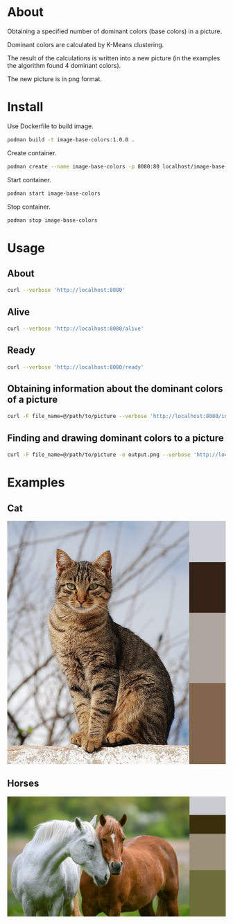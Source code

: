 # About

Obtaining a specified number of dominant colors (base colors) in a picture.

Dominant colors are calculated by K-Means clustering.

The result of the calculations is written into a new picture (in the examples the algorithm found 4 dominant colors).

The new picture is in png format.

# Install

Use Dockerfile to build image.

```bash
podman build -t image-base-colors:1.0.0 .
```

Create container.

```bash
podman create --name image-base-colors -p 8080:80 localhost/image-base-colors:1.0.0
```

Start container.

```bash
podman start image-base-colors
```

Stop container.

```bash
podman stop image-base-colors
```

# Usage

## About

```bash
curl --verbose 'http://localhost:8080'
```

## Alive

```bash
curl --verbose 'http://localhost:8080/alive'
```

## Ready

```bash
curl --verbose 'http://localhost:8080/ready'
```

## Obtaining information about the dominant colors of a picture
```bash
curl -F file_name=@/path/to/picture --verbose 'http://localhost:8080/info?number_of_clusters=4&max_try_count=30' | json_pp
```

## Finding and drawing dominant colors to a picture
```bash
curl -F file_name=@/path/to/picture -o output.png --verbose 'http://localhost:8080/draw?number_of_clusters=4&max_try_count=30'
```

# Examples

## Cat
![Cat](images/cat.png "Cat")

## Horses
![Horses](images/horses.png "Horses")